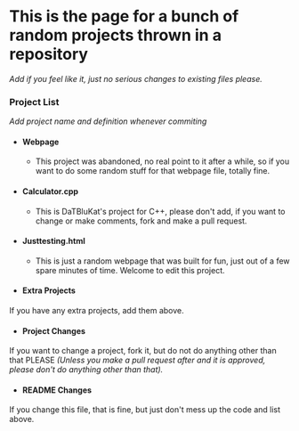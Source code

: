 # This is the page for a bunch of random projects thrown in a repository

*Add if you feel like it, just no serious changes to existing files please.*




### Project List
*Add project name and definition whenever commiting*

- #### Webpage
  - This project was abandoned, no real point to it after a while, so if you want to do some random stuff for that webpage file, totally fine.

- #### Calculator.cpp
  - This is DaTBluKat's project for C++, please don't add, if you want to change or make comments, fork and make a pull request.

- #### Justtesting.html
  - This is just a random webpage that was built for fun, just out of a few spare minutes of time. Welcome to edit this project.

- #### Extra Projects
If you have any extra projects, add them above.

- #### Project Changes
If you want to change a project, fork it, but do not do anything other than that PLEASE *(Unless you make a pull request after and it is approved, please don't do anything other than that).*

- #### README Changes
If you change this file, that is fine, but just don't mess up the code and list above.
